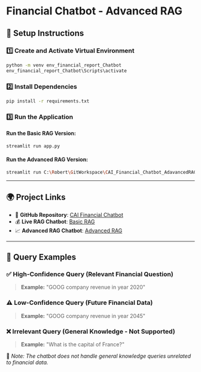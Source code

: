 # Financial Chatbot - Advanced RAG

## 🚀 Setup Instructions

### 1️⃣ Create and Activate Virtual Environment
```sh
python -m venv env_financial_report_Chatbot
env_financial_report_Chatbot\Scripts\activate
```

### 2️⃣ Install Dependencies
```sh
pip install -r requirements.txt
```

### 3️⃣ Run the Application
#### Run the Basic RAG Version:
```sh
streamlit run app.py
```
#### Run the Advanced RAG Version:
```sh
streamlit run C:\Robert\GitWorkspace\CAI_Financial_Chatbot_AdavancedRAG\AdvanceRAG.py
```

---

## 🌍 Project Links
- 📂 **GitHub Repository**: [CAI Financial Chatbot](https://github.com/robertjohnson88/CAI_Financial_Chatbot)
- 💰 **Live RAG Chatbot**: [Basic RAG](https://cai-financial-chatbot.streamlit.app/)
- 📈 **Advanced RAG Chatbot**: [Advanced RAG](https://cai-financial-advancedrag.streamlit.app/)

---

## 📝 Query Examples

### ✅ High-Confidence Query (Relevant Financial Question)
> **Example:** "GOOG company revenue in year 2020"

### ⚠️ Low-Confidence Query (Future Financial Data)
> **Example:** "GOOG company revenue in year 2045"

### ❌ Irrelevant Query (General Knowledge - Not Supported)
> **Example:** "What is the capital of France?"

🔹 _Note: The chatbot does not handle general knowledge queries unrelated to financial data._

